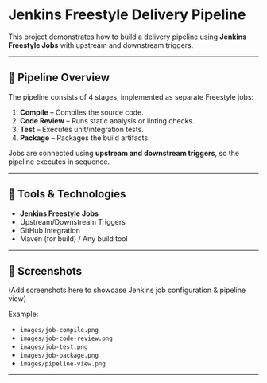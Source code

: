 # Jenkins Freestyle Delivery Pipeline

This project demonstrates how to build a delivery pipeline using **Jenkins Freestyle Jobs** with upstream and downstream triggers.  

---

## 🚀 Pipeline Overview
The pipeline consists of 4 stages, implemented as separate Freestyle jobs:

1. **Compile** – Compiles the source code.  
2. **Code Review** – Runs static analysis or linting checks.  
3. **Test** – Executes unit/integration tests.  
4. **Package** – Packages the build artifacts.  

Jobs are connected using **upstream and downstream triggers**, so the pipeline executes in sequence.

---

## 🔧 Tools & Technologies
- **Jenkins Freestyle Jobs**
- Upstream/Downstream Triggers
- GitHub Integration
- Maven (for build) / Any build tool

---

## 📸 Screenshots
(Add screenshots here to showcase Jenkins job configuration & pipeline view)

Example:
- `images/job-compile.png`
- `images/job-code-review.png`
- `images/job-test.png`
- `images/job-package.png`
- `images/pipeline-view.png`

---